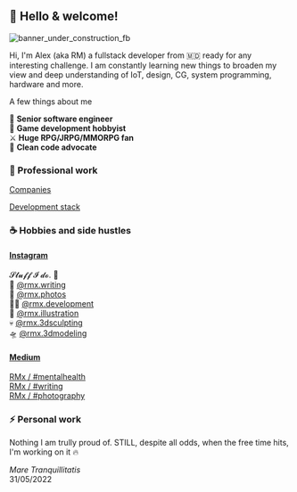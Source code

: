 ## 👋 Hello & welcome!

![banner_under_construction_fb](https://user-images.githubusercontent.com/32410574/188499567-9d55b724-8df5-4f56-b083-f9e85b7657b1.png)

Hi, I'm Alex (aka RM) a fullstack developer from 🇲🇩 ready for any interesting challenge.
I am constantly learning new things to broaden my view and deep understanding of IoT, design, CG, system programming, hardware and more.

A few things about me

🚀 **Senior software engineer**  
👾 **Game development hobbyist**  
⚔  **Huge RPG/JRPG/MMORPG fan**  
🙈 **Clean code advocate**  

### 💼 Professional work 

[Companies](https://github.com/reanimated-man/reanimated-man/blob/master/Companies.md)

[Development stack](https://github.com/reanimated-man/reanimated-man/blob/master/DevelopmentStack.md)

### ☕ Hobbies and side hustles 

#### [Instagram](https://www.instagram.com/reanimatedman.dev/)

𝓢𝓽𝓾𝓯𝓯 𝓘 𝓭𝓸. 🤘  
🌟 [@rmx.writing](https://www.instagram.com/rmx.writing/)  
📸 [@rmx.photos](https://www.instagram.com/rmx.photos/)  
👨‍💻 [@rmx.development](https://www.instagram.com/rmx.development/)  
🎃 [@rmx.illustration](https://www.instagram.com/rmx.illustration/)  
💀 [@rmx.3dsculpting](https://www.instagram.com/rmx.sculpting/)  
🛸 [@rmx.3dmodeling](https://www.instagram.com/rmx.3dmodeling/)  

#### [Medium](https://bit.ly/3DhduS7)  

[RMx / #mentalhealth](https://medium.com/@reanimated-man/list/rmx-mentalhealth-7c90c5465126)  
[RMx / #writing](https://medium.com/@reanimated-man/list/rmx-thy-writing-accident-48e4a6b626c0)  
[RMx / #photography](https://medium.com/@reanimated-man/list/rmx-the-photography-incident-87eb8da88a6d)  

### ⚡ Personal work 

Nothing I am trully proud of. STILL, despite all odds, when the free time hits, I'm working on it 🔥

*Mare Tranquillitatis*  
31/05/2022  
